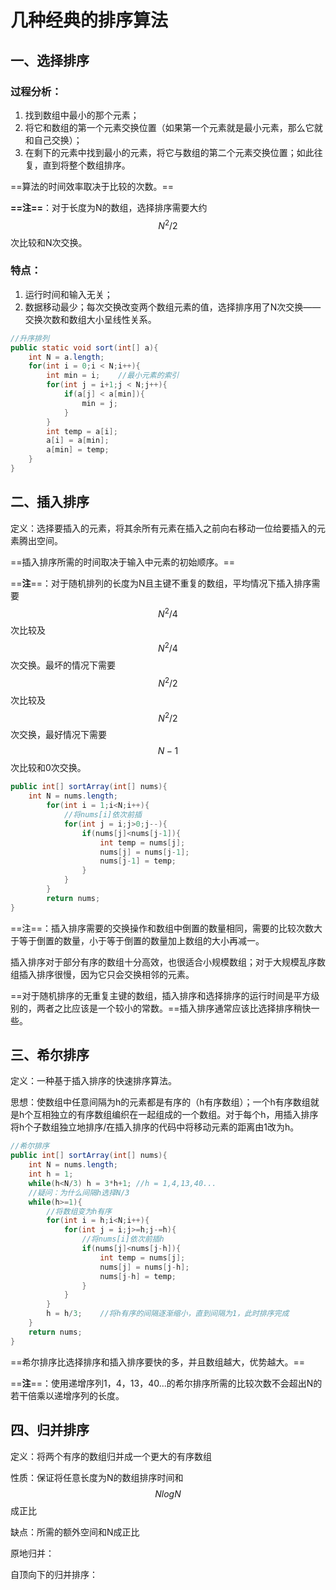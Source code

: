 # 几种经典的排序算法

## 一、选择排序

### 过程分析：

1. 找到数组中最小的那个元素；
2. 将它和数组的第一个元素交换位置（如果第一个元素就是最小元素，那么它就和自己交换）；
3. 在剩下的元素中找到最小的元素，将它与数组的第二个元素交换位置；如此往复，直到将整个数组排序。

==算法的时间效率取决于比较的次数。==

**==注==**：对于长度为N的数组，选择排序需要大约$$N^2/2$$次比较和N次交换。

### 特点：

1. 运行时间和输入无关；
2. 数据移动最少；每次交换改变两个数组元素的值，选择排序用了N次交换——交换次数和数组大小呈线性关系。

```java
//升序排列
public static void sort(int[] a){
    int N = a.length;
    for(int i = 0;i < N;i++){
        int min = i;	//最小元素的索引
        for(int j = i+1;j < N;j++){
            if(a[j] < a[min]){
                min = j;
            }
        }
        int temp = a[i];
        a[i] = a[min];
        a[min] = temp;
    }
}
```

## 二、插入排序

定义：选择要插入的元素，将其余所有元素在插入之前向右移动一位给要插入的元素腾出空间。

==插入排序所需的时间取决于输入中元素的初始顺序。==

==**注**==：对于随机排列的长度为N且主键不重复的数组，平均情况下插入排序需要$$N^2/4$$次比较及$$N^2/4$$次交换。最坏的情况下需要$$N^2/2$$次比较及$$N^2/2$$次交换，最好情况下需要$$N-1$$次比较和0次交换。

```java
public int[] sortArray(int[] nums){
    int N = nums.length;
        for(int i = 1;i<N;i++){
            //将nums[i]依次前插
            for(int j = i;j>0;j--){
                if(nums[j]<nums[j-1]){
                    int temp = nums[j];
                    nums[j] = nums[j-1];
                    nums[j-1] = temp;
                }
            }
        }
        return nums;
}
```

==注==：插入排序需要的交换操作和数组中倒置的数量相同，需要的比较次数大于等于倒置的数量，小于等于倒置的数量加上数组的大小再减一。

插入排序对于部分有序的数组十分高效，也很适合小规模数组；对于大规模乱序数组插入排序很慢，因为它只会交换相邻的元素。

==对于随机排序的无重复主键的数组，插入排序和选择排序的运行时间是平方级别的，两者之比应该是一个较小的常数。==插入排序通常应该比选择排序稍快一些。

## 三、希尔排序

定义：一种基于插入排序的快速排序算法。

思想：使数组中任意间隔为h的元素都是有序的（h有序数组）；一个h有序数组就是h个互相独立的有序数组编织在一起组成的一个数组。对于每个h，用插入排序将h个子数组独立地排序/在插入排序的代码中将移动元素的距离由1改为h。

```java
//希尔排序
public int[] sortArray(int[] nums){
    int N = nums.length;
    int h = 1;
    while(h<N/3) h = 3*h+1;	//h = 1,4,13,40...
    //疑问：为什么间隔h选择N/3
    while(h>=1){
        //将数组变为h有序
        for(int i = h;i<N;i++){
            for(int j = i;j>=h;j-=h){
                //将nums[i]依次前插h
                if(nums[j]<nums[j-h]){
                    int temp = nums[j];
                    nums[j] = nums[j-h];
                    nums[j-h] = temp;
                }
            }
        }
        h = h/3;	//将h有序的间隔逐渐缩小，直到间隔为1，此时排序完成
    }
    return nums;
}
```

==希尔排序比选择排序和插入排序要快的多，并且数组越大，优势越大。==

==**注**==：使用递增序列1，4，13，40...的希尔排序所需的比较次数不会超出N的若干倍乘以递增序列的长度。

## 四、归并排序

定义：将两个有序的数组归并成一个更大的有序数组

性质：保证将任意长度为N的数组排序时间和$$NlogN$$成正比

缺点：所需的额外空间和N成正比

原地归并：

自顶向下的归并排序：

























